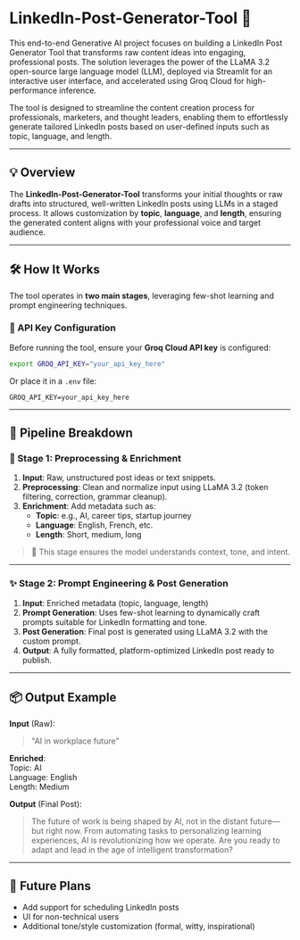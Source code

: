 # LinkedIn-Post-Generator-Tool 🚀

This end-to-end Generative AI project focuses on building a LinkedIn Post Generator Tool that transforms raw content ideas into engaging, professional posts. The solution leverages the power of the LLaMA 3.2 open-source large language model (LLM), deployed via Streamlit for an interactive user interface, and accelerated using Groq Cloud for high-performance inference.

The tool is designed to streamline the content creation process for professionals, marketers, and thought leaders, enabling them to effortlessly generate tailored LinkedIn posts based on user-defined inputs such as topic, language, and length.



---

## 💡 Overview

The **LinkedIn-Post-Generator-Tool** transforms your initial thoughts or raw drafts into structured, well-written LinkedIn posts using LLMs in a staged process. It allows customization by **topic**, **language**, and **length**, ensuring the generated content aligns with your professional voice and target audience.

---

## 🛠️ How It Works

The tool operates in **two main stages**, leveraging few-shot learning and prompt engineering techniques.

### 🔐 API Key Configuration

Before running the tool, ensure your **Groq Cloud API key** is configured:

```bash
export GROQ_API_KEY="your_api_key_here"
```

Or place it in a `.env` file:

```
GROQ_API_KEY=your_api_key_here
```

---

## 🔄 Pipeline Breakdown

### 🧪 Stage 1: Preprocessing & Enrichment

1. **Input**: Raw, unstructured post ideas or text snippets.
2. **Preprocessing**: Clean and normalize input using LLaMA 3.2 (token filtering, correction, grammar cleanup).
3. **Enrichment**: Add metadata such as:
   - **Topic**: e.g., AI, career tips, startup journey
   - **Language**: English, French, etc.
   - **Length**: Short, medium, long

> 🧠 This stage ensures the model understands context, tone, and intent.

---

### ✨ Stage 2: Prompt Engineering & Post Generation

1. **Input**: Enriched metadata (topic, language, length)
2. **Prompt Generation**: Uses few-shot learning to dynamically craft prompts suitable for LinkedIn formatting and tone.
3. **Post Generation**: Final post is generated using LLaMA 3.2 with the custom prompt.
4. **Output**: A fully formatted, platform-optimized LinkedIn post ready to publish.

---

## 📦 Output Example

**Input** (Raw):  
> "AI in workplace future"

**Enriched**:  
Topic: AI  
Language: English  
Length: Medium

**Output** (Final Post):  
> The future of work is being shaped by AI, not in the distant future—but right now. From automating tasks to personalizing learning experiences, AI is revolutionizing how we operate. Are you ready to adapt and lead in the age of intelligent transformation?

---

## 🚀 Future Plans

- Add support for scheduling LinkedIn posts
- UI for non-technical users
- Additional tone/style customization (formal, witty, inspirational)
